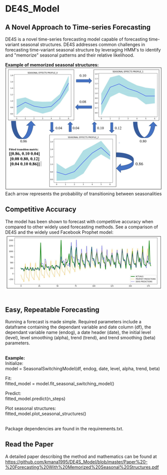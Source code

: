 # DE4S_Model
## A Novel Approach to Time-series Forecasting
DE4S is a novel time-series forecasting model capable of forecasting
time-variant seasonal structures. DE4S addresses common challenges in
forecasting time-variant seasonal structure by leveraging
HMM's to identify and "memorize" seasonal patterns and their 
relative likelihood.<br>

<b> Example of memorized seasonal structures:</b><br>
 ![alt text](https://github.com/kmana1995/DE4S_Model/blob/master/Images/Memorized_Structures.jpg?raw=true)<br>
 Each arrow represents the probability of transitioning between
 seasonalities<br>

## Competitive Accuracy
The model has been shown to forecast with competitive accuracy 
when compared to other widely used forecasting methods. See a comparison
of DE4S and the widely used Facebook Prophet model:<br>
![alt text](https://github.com/kmana1995/DE4S_Model/blob/master/Images/DE4S_vs_prophet.jpg?raw=true)<br><br>

## Easy, Repeatable Forecasting
Running a forecast is made simple. Required parameters include a dataframe 
containing the dependant variable and date column (df), the
dependant variable name (endog), a date header (date), the initial level 
(level), level smoothing (alpha), trend (trend), and trend smoothing (beta)
parameters. <br><br>

<b> Example:</b> <br>
Initialize:<br>
model = SeasonalSwitchingModel(df, endog, date, level, alpha, trend, beta)<br>

Fit:<br>
fitted_model = model.fit_seasonal_switching_model()<br>

Predict:<br>
fitted_model.predict(n_steps)<br>

Plot seasonal structures:<br>
fitted_model.plot_seasonal_structures()<br><br>


Package dependencies are found in the requirements.txt.

## Read the Paper
A detailed paper describing the method and mathematics can be found at https://github.com/kmana1995/DE4S_Model/blob/master/Paper%20-%20Forecasting%20With%20Memorized%20Seasonal%20Structures.pdf
